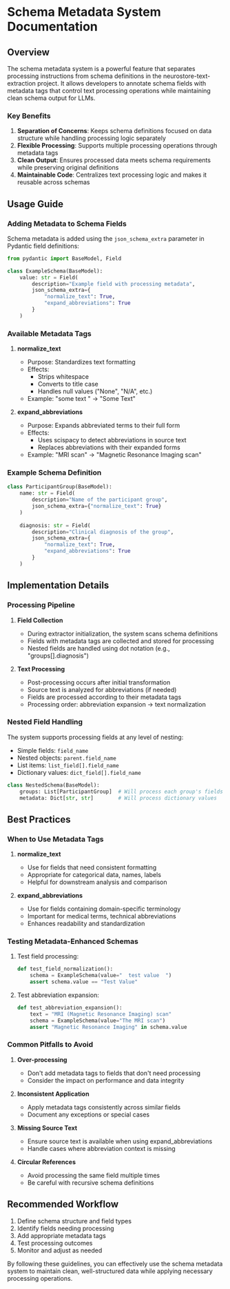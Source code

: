 # Schema Metadata System Documentation

## Overview

The schema metadata system is a powerful feature that separates processing instructions from schema definitions in the neurostore-text-extraction project. It allows developers to annotate schema fields with metadata tags that control text processing operations while maintaining clean schema output for LLMs.

### Key Benefits

1. **Separation of Concerns**: Keeps schema definitions focused on data structure while handling processing logic separately
2. **Flexible Processing**: Supports multiple processing operations through metadata tags
3. **Clean Output**: Ensures processed data meets schema requirements while preserving original definitions
4. **Maintainable Code**: Centralizes text processing logic and makes it reusable across schemas

## Usage Guide

### Adding Metadata to Schema Fields

Schema metadata is added using the `json_schema_extra` parameter in Pydantic field definitions:

```python
from pydantic import BaseModel, Field

class ExampleSchema(BaseModel):
    value: str = Field(
        description="Example field with processing metadata",
        json_schema_extra={
            "normalize_text": True,
            "expand_abbreviations": True
        }
    )
```

### Available Metadata Tags

1. **normalize_text**
   - Purpose: Standardizes text formatting
   - Effects: 
     - Strips whitespace
     - Converts to title case
     - Handles null values ("None", "N/A", etc.)
   - Example: "some text  " → "Some Text"

2. **expand_abbreviations**
   - Purpose: Expands abbreviated terms to their full form
   - Effects:
     - Uses scispacy to detect abbreviations in source text
     - Replaces abbreviations with their expanded forms
   - Example: "MRI scan" → "Magnetic Resonance Imaging scan"

### Example Schema Definition

```python
class ParticipantGroup(BaseModel):
    name: str = Field(
        description="Name of the participant group",
        json_schema_extra={"normalize_text": True}
    )
    
    diagnosis: str = Field(
        description="Clinical diagnosis of the group",
        json_schema_extra={
            "normalize_text": True,
            "expand_abbreviations": True
        }
    )
```

## Implementation Details

### Processing Pipeline

1. **Field Collection**
   - During extractor initialization, the system scans schema definitions
   - Fields with metadata tags are collected and stored for processing
   - Nested fields are handled using dot notation (e.g., "groups[].diagnosis")

2. **Text Processing**
   - Post-processing occurs after initial transformation
   - Source text is analyzed for abbreviations (if needed)
   - Fields are processed according to their metadata tags
   - Processing order: abbreviation expansion → text normalization

### Nested Field Handling

The system supports processing fields at any level of nesting:

- Simple fields: `field_name`
- Nested objects: `parent.field_name`
- List items: `list_field[].field_name`
- Dictionary values: `dict_field[].field_name`

```python
class NestedSchema(BaseModel):
    groups: List[ParticipantGroup]  # Will process each group's fields
    metadata: Dict[str, str]        # Will process dictionary values
```

## Best Practices

### When to Use Metadata Tags

1. **normalize_text**
   - Use for fields that need consistent formatting
   - Appropriate for categorical data, names, labels
   - Helpful for downstream analysis and comparison

2. **expand_abbreviations**
   - Use for fields containing domain-specific terminology
   - Important for medical terms, technical abbreviations
   - Enhances readability and standardization

### Testing Metadata-Enhanced Schemas

1. Test field processing:
   ```python
   def test_field_normalization():
       schema = ExampleSchema(value="  test value  ")
       assert schema.value == "Test Value"
   ```

2. Test abbreviation expansion:
   ```python
   def test_abbreviation_expansion():
       text = "MRI (Magnetic Resonance Imaging) scan"
       schema = ExampleSchema(value="The MRI scan")
       assert "Magnetic Resonance Imaging" in schema.value
   ```

### Common Pitfalls to Avoid

1. **Over-processing**
   - Don't add metadata tags to fields that don't need processing
   - Consider the impact on performance and data integrity

2. **Inconsistent Application**
   - Apply metadata tags consistently across similar fields
   - Document any exceptions or special cases

3. **Missing Source Text**
   - Ensure source text is available when using expand_abbreviations
   - Handle cases where abbreviation context is missing

4. **Circular References**
   - Avoid processing the same field multiple times
   - Be careful with recursive schema definitions

## Recommended Workflow

1. Define schema structure and field types
2. Identify fields needing processing
3. Add appropriate metadata tags
4. Test processing outcomes
5. Monitor and adjust as needed

By following these guidelines, you can effectively use the schema metadata system to maintain clean, well-structured data while applying necessary processing operations.
